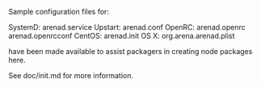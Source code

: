 Sample configuration files for:

SystemD: arenad.service
Upstart: arenad.conf
OpenRC:  arenad.openrc
         arenad.openrcconf
CentOS:  arenad.init
OS X:    org.arena.arenad.plist

have been made available to assist packagers in creating node packages here.

See doc/init.md for more information.
